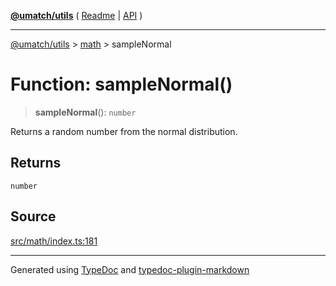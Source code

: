 [**@umatch/utils**](../../README.md) ( [Readme](../../README.md) \| [API](../../API.md) )

---

[@umatch/utils](../../API.md) > [math](../README.md) > sampleNormal

# Function: sampleNormal()

> **sampleNormal**(): `number`

Returns a random number from the normal distribution.

## Returns

`number`

## Source

[src/math/index.ts:181](https://github.com/umatch-oficial/utils/blob/1dcf13d/src/math/index.ts#L181)

---

Generated using [TypeDoc](https://typedoc.org/) and [typedoc-plugin-markdown](https://www.npmjs.com/package/typedoc-plugin-markdown)
